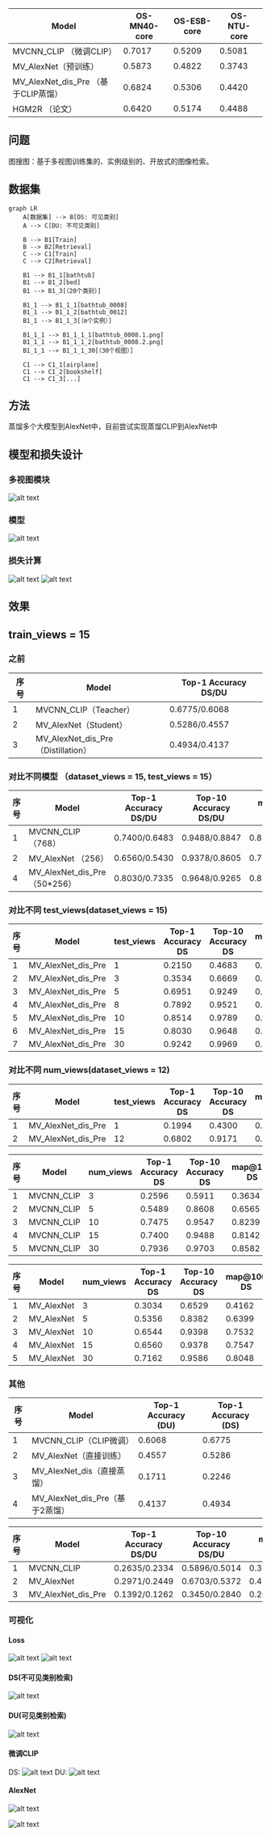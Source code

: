 | Model               | OS-MN40-core | OS-ESB-core | OS-NTU-core |
|---------------------|--------------|-------------|-------------|
| MVCNN_CLIP （微调CLIP）         | 0.7017       | 0.5209      | 0.5081      |
| MV_AlexNet（预训练）          | 0.5873       | 0.4822      | 0.3743      |
| MV_AlexNet_dis_Pre （基于CLIP蒸馏） | 0.6824       | 0.5306      | 0.4420      |
| HGM2R  （论文）             | 0.6420       | 0.5174      | 0.4488      |




##  问题
图搜图：基于多视图训练集的、实例级别的、开放式的图像检索。
## 数据集
```mermaid
graph LR
    A[数据集] --> B[DS: 可见类别]
    A --> C[DU: 不可见类别]

    B --> B1[Train]
    B --> B2[Retrieval]
    C --> C1[Train]
    C --> C2[Retrieval]

    B1 --> B1_1[bathtub]
    B1 --> B1_2[bed]
    B1 --> B1_3[（20个类别）]

    B1_1 --> B1_1_1[bathtub_0008]
    B1_1 --> B1_1_2[bathtub_0012]
    B1_1 --> B1_1_3[（m个实例）]

    B1_1_1 --> B1_1_1_1[bathtub_0008.1.png]
    B1_1_1 --> B1_1_1_2[bathtub_0008.2.png]
    B1_1_1 --> B1_1_1_30[（30个视图）]

    C1 --> C1_1[airplane]
    C1 --> C1_2[bookshelf]
    C1 --> C1_3[...]
```
## 方法
蒸馏多个大模型到AlexNet中，目前尝试实现蒸馏CLIP到AlexNet中
## 模型和损失设计
### 多视图模块
![alt text](pictures/clip关系蒸馏.jpeg)
### 模型
![alt text](pictures/model.png)
### 损失计算
![alt text](<pictures/clip关系蒸馏 2.jpeg>)
![alt text](pictures/image.png)
## 效果



## train_views = 15

### 之前
| 序号 | Model                     | Top-1 Accuracy DS/DU |
|------|---------------------------|--------------------|
| 1    | MVCNN_CLIP（Teacher）     | 0.6775/0.6068               | 
| 2    | MV_AlexNet（Student）     | 0.5286/0.4557             | 
| 3    | MV_AlexNet_dis_Pre（Distillation） | 0.4934/0.4137             | 

### 对比不同模型 （dataset_views = 15, test_views = 15）
| 序号 | Model                     | Top-1 Accuracy DS/DU | Top-10 Accuracy DS/DU | mAP@100 DS/DU |
|------|---------------------------|----------------------|-----------------------|---------------|
| 1    | MVCNN_CLIP（768）                | 0.7400/0.6483        | 0.9488/0.8847         | 0.8142/0.7301 |
| 2    | MV_AlexNet （256）               | 0.6560/0.5430        | 0.9378/0.8605         | 0.7547/0.6502 |
| 4    | MV_AlexNet_dis_Pre（50*256）        | 0.8030/0.7335        | 0.9648/0.9265         | 0.8596/0.7997 |


### 对比不同 test_views(dataset_views = 15)
| 序号 | Model              | test_views | Top-1 Accuracy DS | Top-10 Accuracy DS | mAP@100 DS |
|------|--------------------|------------|-------------------|--------------------|------------|
| 1    | MV_AlexNet_dis_Pre | 1          | 0.2150            | 0.4683             | 0.3006     |
| 2    | MV_AlexNet_dis_Pre | 3          | 0.3534            | 0.6669             | 0.4594     |
| 3    | MV_AlexNet_dis_Pre | 5          | 0.6951            | 0.9249             | 0.7737     |
| 4    | MV_AlexNet_dis_Pre | 8          | 0.7892            | 0.9521             | 0.8502     |
| 5    | MV_AlexNet_dis_Pre | 10         | 0.8514            | 0.9789             | 0.9000     |
| 6    | MV_AlexNet_dis_Pre | 15         | 0.8030            | 0.9648             | 0.8596     |
| 7    | MV_AlexNet_dis_Pre | 30         | 0.9242            | 0.9969             | 0.9533     |

### 对比不同 num_views(dataset_views = 12)
| 序号 | Model                     | test_views | Top-1 Accuracy DS | Top-10 Accuracy DS | mAP@100 DS |
|------|---------------------------|-----------|-------------------|--------------------|------------|
| 1    | MV_AlexNet_dis_Pre        | 1         | 0.1994            | 0.4300             | 0.2734     |
| 2    | MV_AlexNet_dis_Pre        | 12         |0.6802            | 0.9171             | 0.7613     |

| 序号 | Model                     | num_views | Top-1 Accuracy DS | Top-10 Accuracy DS | map@100 DS |
|------|---------------------------|-----------|-------------------|--------------------|------------|
| 1    | MVCNN_CLIP                | 3         | 0.2596            | 0.5911            | 0.3634     |
| 2    | MVCNN_CLIP                | 5         | 0.5489            | 0.8608            | 0.6565     |
| 3    | MVCNN_CLIP                | 10        | 0.7475            | 0.9547            | 0.8239     |
| 4    | MVCNN_CLIP                | 15        | 0.7400            | 0.9488            | 0.8142     |
| 5    | MVCNN_CLIP                | 30        | 0.7936            | 0.9703            | 0.8582     |

| 序号 | Model                     | num_views | Top-1 Accuracy DS | Top-10 Accuracy DS | map@100 DS |
|------|---------------------------|-----------|-------------------|--------------------|------------|
| 1    | MV_AlexNet                | 3         | 0.3034            | 0.6529            | 0.4162     |
| 2    | MV_AlexNet                | 5         | 0.5356            | 0.8382            | 0.6399     |
| 3    | MV_AlexNet                | 10        | 0.6544            | 0.9398            | 0.7532     |
| 4    | MV_AlexNet                | 15        | 0.6560            | 0.9378            | 0.7547     |
| 5    | MV_AlexNet                | 30        | 0.7162            | 0.9586            | 0.8048     |



### 其他
| 序号 | Model                     | Top-1 Accuracy (DU) | Top-1 Accuracy (DS) |
|------|---------------------------|--------------------|--------------------|
| 1    | MVCNN_CLIP（CLIP微调）     | 0.6068             | 0.6775             |
| 2    | MV_AlexNet（直接训练）     | 0.4557             | 0.5286             |
| 3    | MV_AlexNet_dis（直接蒸馏） | 0.1711             | 0.2246             |
| 4    | MV_AlexNet_dis_Pre（基于2蒸馏） | 0.4137             | 0.4934             |

| 序号 | Model                     | Top-1 Accuracy DS/DU | Top-10 Accuracy DS/DU | map@100 DS/DU |
|------|---------------------------|----------------------|-----------------------|---------------|
| 1    | MVCNN_CLIP                | 0.2635/0.2334        | 0.5896/0.5014         | 0.3710/0.3229 |
| 2    | MV_AlexNet                | 0.2971/0.2449        | 0.6703/0.5372         | 0.4185/0.3414 |
| 3    | MV_AlexNet_dis_Pre        | 0.1392/0.1262        | 0.3450/0.2840         | 0.2081/0.1810 |





### 可视化
#### Loss
![alt text](<pictures/image copy 3.png>)
![alt text](<pictures/image copy 2.png>)

#### DS(不可见类别检索)
![alt text](output/result/DS/MV_AlexNet_dis_epochs_5_lr_1e-06_batch_16.png)

#### DU(可见类别检索)
![alt text](output/result/DU/MV_AlexNet_dis_epochs_5_lr_1e-06_batch_16.png)

#### 微调CLIP
DS:
![alt text](output/result/DS/MVCNN_CLIP_epochs_19_lr_1e-06_batch_16.png)
DU:
![alt text](output/result/DU/MVCNN_CLIP_epochs_19_lr_1e-06_batch_16.png)

#### AlexNet
![alt text](<pictures/image copy 5.png>)

![alt text](output/result/DS/MV_AlexNet_epochs_11_lr_1e-06_batch_8.png)


